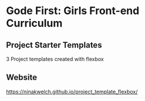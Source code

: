 # Gode First: Girls Front-end Curriculum

## Project Starter Templates

3 Project templates created with flexbox

## Website

https://ninakwelch.github.io/project_template_flexbox/


